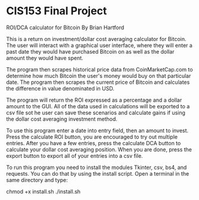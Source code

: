 # CIS153 Final Project
ROI/DCA calculator for Bitcoin
By Brian Hartford

This is a return on investment/dollar cost averaging calculator for Bitcoin. The user will interact with a graphical user interface, where they will enter a past date they would have purchased Bitcoin on as well as the dollar amount they would have spent. 

The program then scrapes historical price data from CoinMarketCap.com to determine how much Bitcoin the user's money would buy on that particular date. The program then scrapes the current price of Bitcoin and calculates the difference in value denominated in USD.

The program will return the ROI expressed as a percentage and a dollar amount to the GUI. All of the data used in calculations will be exported to a csv file sot he user can save these scenarios and calculate gains if using the dollar cost averaging investment method. 

To use this program enter a date into entry field, then an amount to invest. Press the calculate ROI button, you are encouraged to try out multiple entries. After you have a few entries, press the calculate DCA button to calculate your dollar cost averaging position. When you are done, press the export button to export all of your entries into a csv file.

To run this program you need to install the modules Tkinter, csv, bs4, and requests. You can do that by using the install script. Open a terminal in the same directory and type:

chmod +x install.sh
./install.sh



